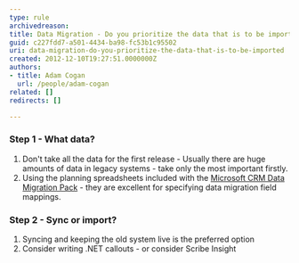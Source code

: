 ```yaml
---
type: rule
archivedreason: 
title: Data Migration - Do you prioritize the data that is to be imported?
guid: c227fdd7-a501-4434-ba98-fc53b1c95502
uri: data-migration-do-you-prioritize-the-data-that-is-to-be-imported
created: 2012-12-10T19:27:51.0000000Z
authors:
- title: Adam Cogan
  url: /people/adam-cogan
related: []
redirects: []

---
```


### Step 1 - What data?

1. Don't take all the data for the first release - Usually there are huge amounts
            of data in legacy systems - take only the most important firstly.
2. Using the planning spreadsheets included with the [Microsoft CRM Data Migration Pack](https://docs.microsoft.com/en-us/dynamics365/business-central/admin-migrate-customer-data) - they are excellent for specifying data migration
            field mappings.


### Step 2 - Sync or import?

1. Syncing and keeping the old system live is the preferred option
2. Consider writing .NET callouts - or consider Scribe Insight


<!--endintro-->
